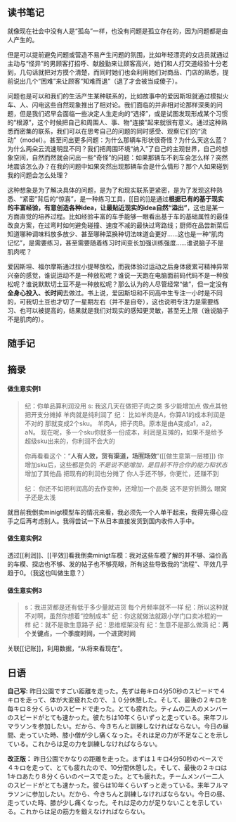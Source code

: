 ## 读书笔记

就像现在社会中没有人是“孤岛”一样，也没有问题是孤立存在的，因为问题都是由人产生的。

但是可以提前避免问题或营造不易产生问题的氛围，比如年轻漂亮的女店员就通过主动与“怪异”的男顾客打招呼、献殷勤来让顾客高兴，她们和人打交道经验十分老到，几句话就把对方摸个清楚，而同时她们也会利用她们对商品、门店的熟悉，提前说出几个“困难”来让顾客“知难而退”（退了才会被当成傻子）。

问题也是可以和我们的生活产生某种联系的，比如故事中的爱因斯坦就通过模拟火车、人、闪电这些自然现象推出了相对论。我们面临的并非相对论那样深奥的问题，但是我们迟早会面临一些决定人生走向的“选择”，或是试图发现形成某个习惯的“根源”，这个时候把自己和周围人、事、物“连接”起来就很有意义。通过这种熟悉而密集的联系，我们可以在思考自己的问题的同时感受、观察它们的“流动”（model）。甚至问出更多问题：为什么那辆车形状很奇怪？为什么天这么蓝？为什么两朵云流速明显不同？我们把周围环境“纳入”了自己的主观世界，自己的想象空间，自然而然就会问出一些“奇怪”的问题：如果那辆车不刹车会怎么样？突然地震该怎么办？在我的问题中如果突然出现那辆车会是什么情形？那个人如果碰到我的问题会怎么处理？

这种想象是为了解决具体的问题，是为了和现实联系更紧密，是为了发现这种熟悉、“紧密”背后的“惊喜”，是一种练习工具，[[目的]]是通过**根据已有的基于现实的丰富经验，有意创造各种idea，让最贴近现实的idea自然“溢出”**，这也是某一方面直觉的培养过程。比如经验丰富的车手能够一眼看出基于车的基础属性的最佳改良方案，在过弯时如何避免碰撞、速度不减的最快过弯路线；厨师在品尝新菜后知道哪种调味料放多放少、甚至哪种菜换种切法味道会更好......这也是一种“肌肉记忆”，是需要练习，甚至需要随着练习时间变长加强训练强度......谁说脑子不是肌肉呢？

爱因斯坦、福尔摩斯通过拉小提琴放松，而我体验过运动之后身体疲累可精神异常兴奋的感觉，谁说运动不是一种放松呢？谁说一天跑在电脑面前码代码不是一种放松呢？谁说默默切土豆不是一种放松呢？那么认为的人尽管经常“做”，但一定没有**全身心投入、长时间**去做过。书上说，爱因斯坦和不同高中生专注一小时是不同的，可我切土豆也才切了一星期左右（并不是自夸），这也说明专注力是需要练习、也可以被提高的，结果就是我们对现实的感知更灵敏，甚至无上限（谁说脑子不是肌肉的）。



## 随手记


## 摘录

#### 做生意实例1
> 纪：你单品算利润没用
> s: 我这几天在做把子肉之类 多少能增加点 做点其他把开支分摊掉 羊肉就是纯利润了
> 纪：
> 比如羊肉是A，你算A1的成本利润是不对的
> 那就变成2个sku。
> 羊肉A，把子肉B。原本是由A变成a1，a2，aN。
> 现在呢，多一个sku你就多一份成本，利润是互摊的，如果不是给予超级sku出来的，你利润不会大的
> 
> 你再看看这个：“**人有人效，货有渠道，场🈶场效**”([[做生意第一层楼]])
> 你增加sku后，这些都是负的
> *不是说不能增加，是目前不符合你的能力和状态*
> 增加了其他品 把现有的利润也分摊了
> 你人手还不够，你更忙，还赚不到
> 
> 纪：
> 你还不如把利润高的去作变种，还增加一个品类
> 这不是穷折腾么
> 眼窝子还是太浅

就目前我倒卖minigt模型车的情况来看，我必须先一个人单干起来，我得先得心应手之后再考虑别人。我得尝试一下从日本直接发货到国内收件人手中。

#### 做生意实例2

透过[[利润]]、[[平效]]看我倒卖minigt车模：我对这些车模了解的并不够、溢价高的车模、探店也不够、发的帖子也不够亮眼，所有这些导致我的“流程”、平效几乎趋于0。（我这也叫做生意？）

#### 做生意实例3
>s：我进货都是还有低于多少量就进货 每个月频率就不一样
>纪：所以这种就不对啊，虽然你想着“控制成本”
>纪：你这就做法就跟小学门口卖冰棍的一样
>纪：就不是歌生意路子
>纪：思维框架没有
>纪：生意不是那么做滴
>纪：**两个关键点，一个季度时间，一个进货时间**

关联[[记账]]，利用数据，“从将来看现在”。

## 日语

**自己写:**
昨日公園ですごい距離を走った。先ずは毎キロ4分50秒のスピードで４キロを走って、体が大変疲れたので、１０分休憩した。そして、最後の２キロを毎キロ８分くらいのスピードで走った。とても疲れた。ティムの二人のメンバーのスピードがとても速かった。彼たちは10年くらいずっと走っている。来年フルマラソンを参加したい。だから、今きちんと訓練しなければならない。今日の昼間、走っていた時、膝小僧が少し痛くなった。それは足の力が不足なことを示している。これからは足の力を訓練しなければならない。

**改正版：**
昨日公園でかなりの距離を走った。まずは１キロ4分50秒のペースで４キロを走って、とても疲れたので、10分間休憩した。そして、最後の２キロは1キロあたり８分くらいのペースで走った。とても疲れた。チームメンバー二人のスピードがとても速かった。彼らは10年くらいずっと走っている。来年フルマラソンに参加したい。だから、今きちんと訓練しなければならない。今日の昼、走っていた時、膝が少し痛くなった。それは足の力が足りないことを示している。これからは足の筋力を鍛えなければならない。